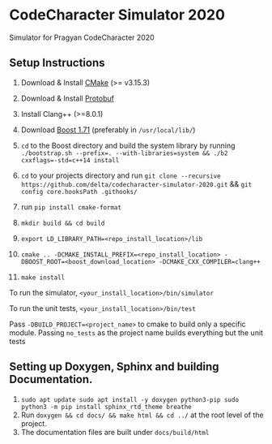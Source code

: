 # CodeCharacter Simulator 2020

Simulator for Pragyan CodeCharacter 2020

## Setup Instructions

1. Download & Install [CMake](https://cmake.org/install/) (>= v3.15.3)

2. Download & Install [Protobuf](https://github.com/protocolbuffers/protobuf/blob/master/src/README.md)

3. Install Clang++ (>=8.0.1)

4. Download [Boost 1.71](https://www.boost.org/users/history/version_1_71_0.html) (preferably in `/usr/local/lib/`)

5. `cd` to the Boost directory and build the system library by running `./bootstrap.sh --prefix=. --with-libraries=system && ./b2 cxxflags=-std=c++14 install`

6. `cd` to your projects directory and run `git clone --recursive https://github.com/delta/codecharacter-simulator-2020.git` && `git config core.hooksPath .githooks/`

7. run `pip install cmake-format`

8. `mkdir build && cd build`

9. `export LD_LIBRARY_PATH=<repo_install_location>/lib`

10. `cmake .. -DCMAKE_INSTALL_PREFIX=<repo_install_location> -DBOOST_ROOT=<boost_download_location> -DCMAKE_CXX_COMPILER=clang++`

11. `make install`

To run the simulator, `<your_install_location>/bin/simulator`

To run the unit tests, `<your_install_location>/bin/test`

Pass `-DBUILD_PROJECT=<project_name>` to cmake to build only a specific module. Passing `no_tests` as the project name builds everything but the unit tests

## Setting up Doxygen, Sphinx and building Documentation.

1. `sudo apt update sudo apt install -y doxygen python3-pip sudo python3 -m pip install sphinx_rtd_theme breathe`
2. Run `doxygen && cd docs/ && make html && cd ../` at the root level of the project.
3. The documentation files are built under `docs/build/html`
